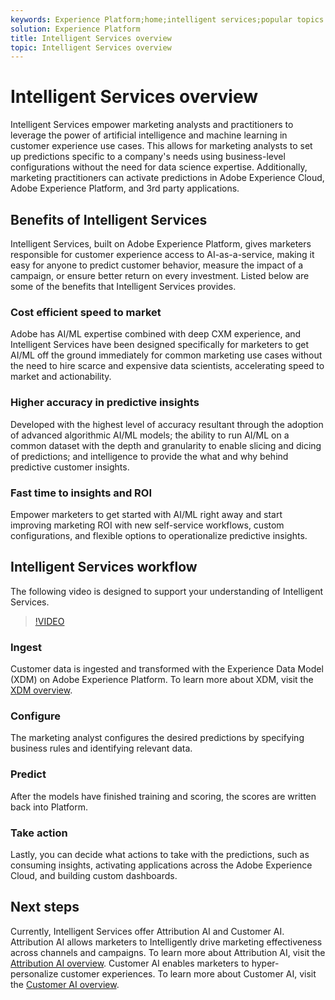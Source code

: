 ```yaml
---
keywords: Experience Platform;home;intelligent services;popular topics
solution: Experience Platform
title: Intelligent Services overview
topic: Intelligent Services overview
---
```


# Intelligent Services overview

Intelligent Services empower marketing analysts and practitioners to leverage the power of artificial intelligence and machine learning in customer experience use cases. This allows for marketing analysts to set up predictions specific to a company's needs using business-level configurations without the need for data science expertise. Additionally, marketing practitioners can activate predictions in Adobe Experience Cloud, Adobe Experience Platform, and 3rd party applications.

## Benefits of Intelligent Services

Intelligent Services, built on Adobe Experience Platform, gives marketers responsible for customer experience access to AI-as-a-service, making it easy for anyone to predict customer behavior, measure the impact of a campaign, or ensure better return on every investment. Listed below are some of the benefits that Intelligent Services provides.

### Cost efficient speed to market

Adobe has AI/ML expertise combined with deep CXM experience, and Intelligent Services have been designed specifically for marketers to get AI/ML off the ground immediately for common marketing use cases without the need to hire scarce and expensive data scientists, accelerating speed to market and actionability.

### Higher accuracy in predictive insights

Developed with the highest level of accuracy resultant through the adoption of advanced algorithmic AI/ML models; the ability to run AI/ML on a common dataset with the depth and granularity to enable slicing and dicing of predictions; and intelligence to provide the what and why behind predictive customer insights.

### Fast time to insights and ROI

Empower marketers to get started with AI/ML right away and start improving marketing ROI with new self-service workflows, custom configurations, and flexible options to operationalize predictive insights.

## Intelligent Services workflow

The following video is designed to support your understanding of Intelligent Services.

>[!VIDEO](https://video.tv.adobe.com/v/32654?learn=on&quality=12)

### Ingest

Customer data is ingested and transformed with the Experience Data Model (XDM) on Adobe Experience Platform. To learn more about XDM, visit the [XDM overview](../xdm/home.md).

### Configure

The marketing analyst configures the desired predictions by specifying business rules and identifying relevant data.

### Predict

After the models have finished training and scoring, the scores are written back into Platform.

### Take action 

Lastly, you can decide what actions to take with the predictions, such as consuming insights, activating applications across the Adobe Experience Cloud, and building custom dashboards.

## Next steps

Currently, Intelligent Services offer Attribution AI and Customer AI. Attribution AI allows marketers to Intelligently drive marketing effectiveness across channels and campaigns. To learn more about Attribution AI, visit the [Attribution AI overview](./attribution-ai/overview.md). Customer AI enables marketers to hyper-personalize customer experiences. To learn more about Customer AI, visit the [Customer AI overview](./customer-ai/overview.md).